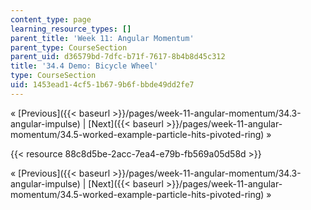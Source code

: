 ```yaml
---
content_type: page
learning_resource_types: []
parent_title: 'Week 11: Angular Momentum'
parent_type: CourseSection
parent_uid: d36579bd-7dfc-b71f-7617-8b4b8d45c312
title: '34.4 Demo: Bicycle Wheel'
type: CourseSection
uid: 1453ead1-4cf5-1b67-9b6f-bbde49dd2fe7
---
```


« [Previous]({{< baseurl >}}/pages/week-11-angular-momentum/34.3-angular-impulse) | [Next]({{< baseurl >}}/pages/week-11-angular-momentum/34.5-worked-example-particle-hits-pivoted-ring) »

{{< resource 88c8d5be-2acc-7ea4-e79b-fb569a05d58d >}}

« [Previous]({{< baseurl >}}/pages/week-11-angular-momentum/34.3-angular-impulse) | [Next]({{< baseurl >}}/pages/week-11-angular-momentum/34.5-worked-example-particle-hits-pivoted-ring) »